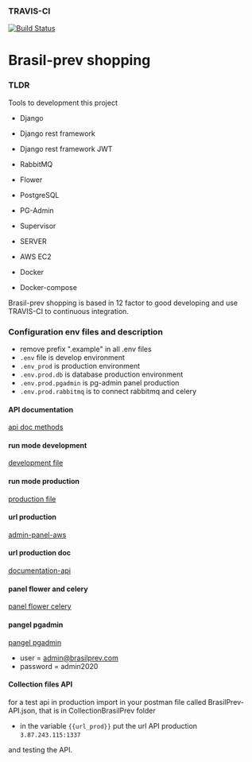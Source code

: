 ### TRAVIS-CI

[![Build Status](https://travis-ci.com/ngelrojas/brasilprev-shopping.svg?branch=master)](https://travis-ci.com/ngelrojas/brasilprev-shopping)

# Brasil-prev shopping

### TLDR

Tools to development this project

-   Django
-   Django rest framework
-   Django rest framework JWT
-   RabbitMQ
-   Flower
-   PostgreSQL
-   PG-Admin
-   Supervisor

-   SERVER
-   AWS EC2
-   Docker
-   Docker-compose

Brasil-prev shopping is based in 12 factor to good developing and use TRAVIS-CI to continuous integration.

### Configuration env files and description

-   remove prefix ".example" in all .env files
-   `.env` file is develop environment
-   `.env_prod` is production environment
-   `.env.prod.db` is database production environment
-   `.env.prod.pgadmin` is pg-admin panel production
-   `.env.prod.rabbitmq` is to connect rabbitmq and celery

#### API documentation

[api doc methods](https://github.com/ngelrojas/brasilprev-shopping/blob/master/APIDOC.md)

#### run mode development

[development file](https://github.com/ngelrojas/brasilprev-shopping/blob/master/DEVELOPMENT.md)

#### run mode production

[production file](https://github.com/ngelrojas/brasilprev-shopping/blob/master/PRODUCTION.md)

#### url production

[admin-panel-aws](http://3.87.243.115:1337/admin/)

#### url production doc

[documentation-api](http://3.87.243.115:1337/api/v1/brasilprev/)

#### panel flower and celery

[panel flower celery](http://3.87.243.115:5555)

#### pangel pgadmin

[pangel pgadmin](http://3.87.243.115:5051)

-   user = admin@brasilprev.com
-   password = admin2020

#### Collection files API

for a test api in production
import in your postman file called BrasilPrev-API.json, that is in CollectionBrasilPrev folder

-   in the variable `{{url_prod}}` put the url API production `3.87.243.115:1337`

and testing the API.
